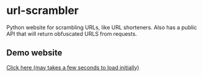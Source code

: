 # url-scrambler
Python website for scrambling URLs, like URL shorteners.
Also has a public API that will return obfuscated URLS from requests.

## Demo website
<a href='https://url-scrambler.herokuapp.com/'>Click here (may takes a few seconds to load initially)</a>
